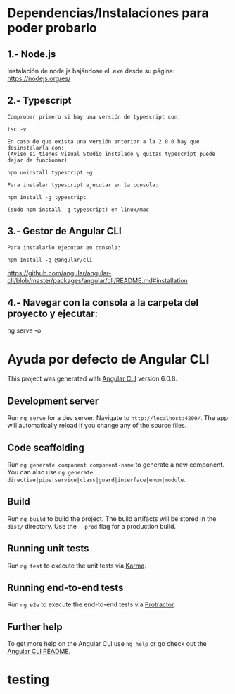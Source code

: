 # Dependencias/Instalaciones para poder probarlo

## 1.- Node.js

  Instalación de node.js bajándose el .exe desde su página:
	https://nodejs.org/es/

## 2.- Typescript

	Comprobar primero si hay una versión de typescript con:

	tsc -v

	En caso de que exista una versión anterior a la 2.0.0 hay que desinstalarla con:
	(Aviso si tienes Visual Studio instalado y quitas typescript puede dejar de funcionar)

	npm uninstall typescript -g

	Para instalar typescript ejecutar en la consola:

	npm install -g typescript

	(sudo npm install -g typescript) en linux/mac

## 3.- Gestor de Angular CLI

	Para instalarlo ejecutar en consola:

	npm install -g @angular/cli

https://github.com/angular/angular-cli/blob/master/packages/angular/cli/README.md#installation

## 4.- Navegar con la consola a la carpeta del proyecto y ejecutar:

  ng serve -o

# Ayuda por defecto de Angular CLI

This project was generated with [Angular CLI](https://github.com/angular/angular-cli) version 6.0.8.

## Development server

Run `ng serve` for a dev server. Navigate to `http://localhost:4200/`. The app will automatically reload if you change any of the source files.

## Code scaffolding

Run `ng generate component component-name` to generate a new component. You can also use `ng generate directive|pipe|service|class|guard|interface|enum|module`.

## Build

Run `ng build` to build the project. The build artifacts will be stored in the `dist/` directory. Use the `--prod` flag for a production build.

## Running unit tests

Run `ng test` to execute the unit tests via [Karma](https://karma-runner.github.io).

## Running end-to-end tests

Run `ng e2e` to execute the end-to-end tests via [Protractor](http://www.protractortest.org/).

## Further help

To get more help on the Angular CLI use `ng help` or go check out the [Angular CLI README](https://github.com/angular/angular-cli/blob/master/README.md).
# testing
